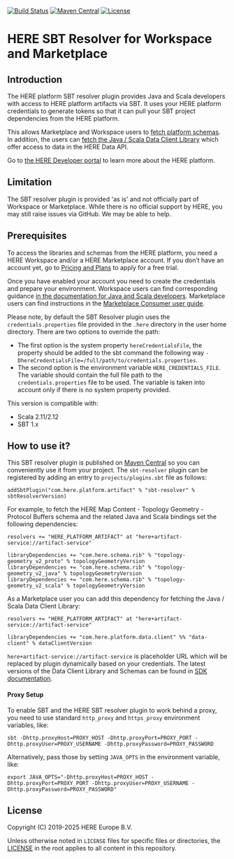 [![Build Status](https://github.com/heremaps/here-artifact-sbt-resolver/actions/workflows/release.yml/badge.svg)](https://github.com/heremaps/here-artifact-sbt-resolver/actions?query=workflow%3ARelease+branch%3Amaster)
[![Maven Central](https://maven-badges.herokuapp.com/maven-central/com.here.platform.artifact/sbt-resolver/badge.svg)](https://search.maven.org/artifact/com.here.platform.artifact/sbt-resolver)
[![License](https://img.shields.io/badge/License-Apache%202.0-blue.svg)](LICENSE)

# HERE SBT Resolver for Workspace and Marketplace

## Introduction
The HERE platform SBT resolver plugin provides Java and Scala developers with access to HERE platform
artifacts via SBT. It uses your HERE platform credentials to generate tokens so that it can pull your
SBT project dependencies from the HERE platform.

This allows Marketplace and Workspace users to [fetch platform schemas](https://www.here.com/docs/bundle/here-workspace-developer-guide-java-scala/page/proto-schema/README.html).
In addition, the users can [fetch the Java / Scala Data Client Library](https://www.here.com/docs/bundle/data-client-library-developer-guide-java-scala/page/client/get-data.html)
which offer access to data in the HERE Data API.

Go to [the HERE Developer portal](https://developer.here.com/products/platform) to learn more about the HERE platform.

## Limitation
The SBT resolver plugin is provided 'as is' and not officially part of Workspace or Marketplace.
While there is no official support by HERE, you may still raise issues via GitHub. We may be able to help.

## Prerequisites
To access the libraries and schemas from the HERE platform, you need a HERE Workspace and/or a HERE Marketplace account.
If you don’t have an account yet, go to [Pricing and Plans](https://www.here.com/get-started/pricing) to apply for a free trial.

Once you have enabled your account you need to create the credentials and prepare your environment.
Workspace users can find corresponding guidance [in the documentation for Java and Scala developers](https://www.here.com/docs/bundle/here-workspace-developer-guide-java-scala/page/topics/how-to-use-sdk.html).
Marketplace users can find instructions in the [Marketplace Consumer user guide](https://www.here.com/docs/bundle/marketplace-consumer-user-guide/page/topics/link-catalogs.html#set-up-your-credentials).

Please note, by default the SBT Resolver plugin uses the `credentials.properties` file provided in the `.here` directory in the user home directory. 
There are two options to override the path:
- The first option is the system property `hereCredentialsFile`, the property should be added to the sbt command the following way `-DhereCredentialsFile=/full/path/to/credentials.properties`.
- The second option is the environment variable `HERE_CREDENTIALS_FILE`.  The variable should contain the full file path to the `credentials.properties` file to be used. The variable is taken into account only if there is no system property provided.

This version is compatible with:
 - Scala 2.11/2.12
 - SBT 1.x

## How to use it?
This SBT resolver plugin is published on [Maven Central](https://search.maven.org/artifact/com.here.platform.artifact/sbt-resolver)
so you can conveniently use it from your project.
The `sbt-resolver` plugin can be registered by adding an entry to `projects/plugins.sbt` file as follows:


    addSbtPlugin("com.here.platform.artifact" % "sbt-resolver" % sbtResolverVersion)


For example, to fetch the HERE Map Content - Topology Geometry - Protocol Buffers schema and the related Java and Scala bindings set the following dependencies:


    resolvers += "HERE_PLATFORM_ARTIFACT" at "here+artifact-service://artifact-service"

    libraryDependencies += "com.here.schema.rib" % "topology-geometry_v2_proto" % topologyGeometryVersion
    libraryDependencies += "com.here.schema.rib" % "topology-geometry_v2_java" % topologyGeometryVersion
    libraryDependencies += "com.here.schema.rib" % "topology-geometry_v2_scala" % topologyGeometryVersion


As a Marketplace user you can add this dependency for fetching the Java / Scala Data Client Library:


    resolvers += "HERE_PLATFORM_ARTIFACT" at "here+artifact-service://artifact-service"

    libraryDependencies += "com.here.platform.data.client" %% "data-client" % dataClientVersion


`here+artifact-service://artifact-service` is placeholder URL which will be replaced by plugin dynamically based on your credentials.
The latest versions of the Data Client Library and Schemas can be found in [SDK documentation](https://www.here.com/docs/bundle/here-workspace-developer-guide-java-scala/page/sdk-libraries.html).

#### Proxy Setup
To enable SBT and the HERE SBT resolver plugin to work behind a proxy,
you need to use standard `http_proxy` and `https_proxy` environment variables, like:
```shell
sbt -Dhttp.proxyHost=PROXY_HOST -Dhttp.proxyPort=PROXY_PORT -Dhttp.proxyUser=PROXY_USERNAME -Dhttp.proxyPassword=PROXY_PASSWORD
```
Alternatively, pass those by setting `JAVA_OPTS` in the environment variable, like:
```shell
export JAVA_OPTS="-Dhttp.proxyHost=PROXY_HOST -Dhttp.proxyPort=PROXY_PORT -Dhttp.proxyUser=PROXY_USERNAME -Dhttp.proxyPassword=PROXY_PASSWORD"
```

## License
Copyright (C) 2019-2025 HERE Europe B.V.

Unless otherwise noted in `LICENSE` files for specific files or directories, the [LICENSE](LICENSE) in the root applies to all content in this repository.

